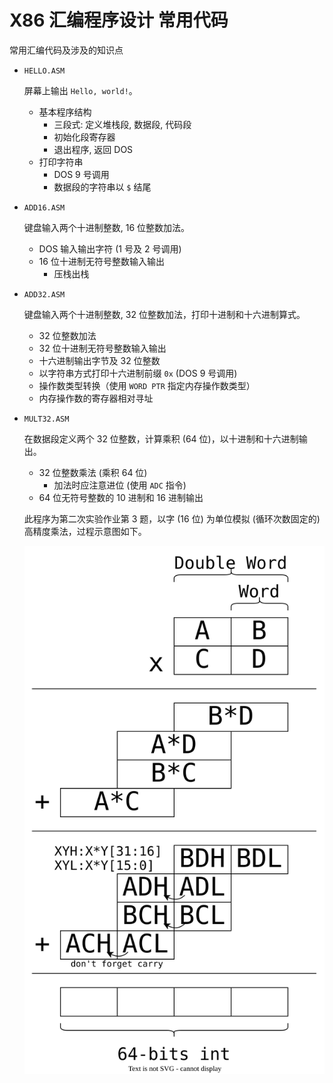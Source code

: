 # X86 汇编程序设计 常用代码

常用汇编代码及涉及的知识点

- `HELLO.ASM`

  屏幕上输出 `Hello, world!`。

  - 基本程序结构
    - 三段式: 定义堆栈段, 数据段, 代码段
    - 初始化段寄存器
    - 退出程序, 返回 DOS
  - 打印字符串
    - DOS 9 号调用
    - 数据段的字符串以 `$` 结尾

- `ADD16.ASM`
  
   键盘输入两个十进制整数, 16 位整数加法。

  - DOS 输入输出字符 (1 号及 2 号调用)
  - 16 位十进制无符号整数输入输出
    - 压栈出栈

- `ADD32.ASM`

  键盘输入两个十进制整数, 32 位整数加法，打印十进制和十六进制算式。

  - 32 位整数加法
  - 32 位十进制无符号整数输入输出
  - 十六进制输出字节及 32 位整数
  - 以字符串方式打印十六进制前缀 `0x` (DOS 9 号调用)
  - 操作数类型转换（使用 `WORD PTR` 指定内存操作数类型）
  - 内存操作数的寄存器相对寻址

- `MULT32.ASM`

  在数据段定义两个 32 位整数，计算乘积 (64 位)，以十进制和十六进制输出。

  - 32 位整数乘法 (乘积 64 位)
    - 加法时应注意进位 (使用 `ADC` 指令)
  - 64 位无符号整数的 10 进制和 16 进制输出

  此程序为第二次实验作业第 3 题，以字 (16 位) 为单位模拟 (循环次数固定的) 高精度乘法，过程示意图如下。

  ![mult32](img/mult32.svg)

